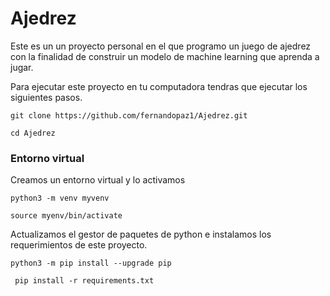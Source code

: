 # Ajedrez

Este es un un proyecto personal en el que programo un juego de ajedrez con la finalidad de construir un modelo de machine learning que aprenda a jugar.

Para ejecutar este proyecto en tu computadora tendras que ejecutar los siguientes pasos.

`git clone https://github.com/fernandopaz1/Ajedrez.git`

`cd Ajedrez`

### Entorno virtual

Creamos un entorno virtual y lo activamos

`python3 -m venv myvenv`

`source myenv/bin/activate`

Actualizamos el gestor de paquetes de python e instalamos los requerimientos de este proyecto.

`python3 -m pip install --upgrade pip`

` pip install -r requirements.txt`
